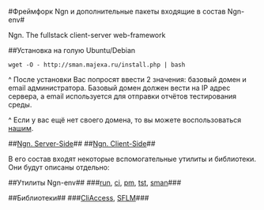#Фреймфорк Ngn и дополнительные пакеты входящие в состав Ngn-env#

Ngn. The fullstack client-server web-framework

##Установка на голую Ubuntu/Debian

    wget -O - http://sman.majexa.ru/install.php | bash
    
^ После установки Вас попросят ввести 2 значения: базовый домен и email администратора.
  Базовый домен должен вести на IP адрес сервера, а email используется для отправки отчётов тестирования среды.

^ Если у вас ещё нет своего домена, то вы можете воспользоваться [нашим](http://sman.majexa.ru/install-domain.php).

##[Ngn. Server-Side](/doc/ngn)##
##[Ngn. Client-Side](/doc/clientSide)##

В его состав входят некоторые вспомогательные утилиты и библиотеки. Они будут описаны отдельно:

##Утилиты Ngn-env##
###[run](/doc/run), [ci](/doc/ci), [pm](/doc/pm), [tst](/doc/tst), [sman](/doc/sman)###

##Библиотеки##
###[CliAccess](/doc/cliAccess), [SFLM](/doc/sflm)###

